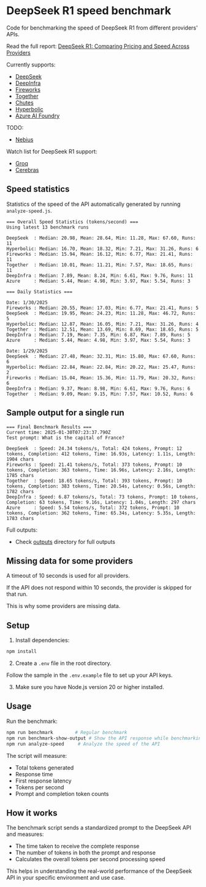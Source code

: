 # DeepSeek R1 speed benchmark

Code for benchmarking the speed of DeepSeek R1 from different providers' APIs.

Read the full report: [DeepSeek R1: Comparing Pricing and Speed Across Providers](https://prompt.16x.engineer/blog/deepseek-r1-cost-pricing-speed)

Currently supports:

- [DeepSeek](https://www.deepseek.com/)
- [DeepInfra](https://deepinfra.com/)
- [Fireworks](https://fireworks.ai/)
- [Together](https://www.together.ai/)
- [Chutes](https://chutes.ai/)
- [Hyperbolic](https://hyperbolic.xyz/)
- [Azure AI Foundry](https://azure.microsoft.com/en-us/products/ai-foundry)

TODO:

- [Nebius](https://nebius.com/)

Watch list for DeepSeek R1 support:

- [Groq](https://www.groq.com/)
- [Cerebras](https://cerebras.ai/)

## Speed statistics

Statistics of the speed of the API automatically generated by running `analyze-speed.js`.

```
=== Overall Speed Statistics (tokens/second) ===
Using latest 13 benchmark runs

DeepSeek  : Median: 20.98, Mean: 28.64, Min: 11.28, Max: 67.60, Runs: 11
Hyperbolic: Median: 16.70, Mean: 18.32, Min: 7.21, Max: 31.26, Runs: 6
Fireworks : Median: 15.94, Mean: 16.12, Min: 6.77, Max: 21.41, Runs: 11
Together  : Median: 10.01, Mean: 11.21, Min: 7.57, Max: 18.65, Runs: 11
DeepInfra : Median: 7.89, Mean: 8.24, Min: 6.61, Max: 9.76, Runs: 11
Azure     : Median: 5.44, Mean: 4.98, Min: 3.97, Max: 5.54, Runs: 3

=== Daily Statistics ===

Date: 1/30/2025
Fireworks : Median: 20.55, Mean: 17.03, Min: 6.77, Max: 21.41, Runs: 5
DeepSeek  : Median: 19.95, Mean: 24.23, Min: 11.28, Max: 46.72, Runs: 5
Hyperbolic: Median: 12.87, Mean: 16.05, Min: 7.21, Max: 31.26, Runs: 4
Together  : Median: 12.51, Mean: 13.69, Min: 8.69, Max: 18.65, Runs: 5
DeepInfra : Median: 7.19, Mean: 7.35, Min: 6.87, Max: 7.89, Runs: 5
Azure     : Median: 5.44, Mean: 4.98, Min: 3.97, Max: 5.54, Runs: 3

Date: 1/29/2025
DeepSeek  : Median: 27.48, Mean: 32.31, Min: 15.80, Max: 67.60, Runs: 6
Hyperbolic: Median: 22.84, Mean: 22.84, Min: 20.22, Max: 25.47, Runs: 2
Fireworks : Median: 15.04, Mean: 15.36, Min: 11.79, Max: 20.32, Runs: 6
DeepInfra : Median: 9.37, Mean: 8.98, Min: 6.61, Max: 9.76, Runs: 6
Together  : Median: 9.09, Mean: 9.15, Min: 7.57, Max: 10.52, Runs: 6
```

## Sample output for a single run

```
=== Final Benchmark Results ===
Current time: 2025-01-30T07:23:37.790Z
Test prompt: What is the capital of France?

DeepSeek  : Speed: 24.34 tokens/s, Total: 424 tokens, Prompt: 12 tokens, Completion: 412 tokens, Time: 16.93s, Latency: 1.11s, Length: 1904 chars
Fireworks : Speed: 21.41 tokens/s, Total: 373 tokens, Prompt: 10 tokens, Completion: 363 tokens, Time: 16.96s, Latency: 2.16s, Length: 1785 chars
Together  : Speed: 18.65 tokens/s, Total: 393 tokens, Prompt: 10 tokens, Completion: 383 tokens, Time: 20.54s, Latency: 0.56s, Length: 1782 chars
DeepInfra : Speed: 6.87 tokens/s, Total: 73 tokens, Prompt: 10 tokens, Completion: 63 tokens, Time: 9.16s, Latency: 1.04s, Length: 297 chars
Azure     : Speed: 5.54 tokens/s, Total: 372 tokens, Prompt: 10 tokens, Completion: 362 tokens, Time: 65.34s, Latency: 5.35s, Length: 1783 chars
```

Full outputs:

- Check [outputs](outputs) directory for full outputs

## Missing data for some providers

A timeout of 10 seconds is used for all providers.

If the API does not respond within 10 seconds, the provider is skipped for that run.

This is why some providers are missing data.

## Setup

1. Install dependencies:

```bash
npm install
```

2. Create a `.env` file in the root directory.

Follow the sample in the `.env.example` file to set up your API keys.

3. Make sure you have Node.js version 20 or higher installed.

## Usage

Run the benchmark:

```bash
npm run benchmark        # Regular benchmark
npm run benchmark-show-output # Show the API response while benchmarking
npm run analyze-speed     # Analyze the speed of the API
```

The script will measure:

- Total tokens generated
- Response time
- First response latency
- Tokens per second
- Prompt and completion token counts

## How it works

The benchmark script sends a standardized prompt to the DeepSeek API and measures:

- The time taken to receive the complete response
- The number of tokens in both the prompt and response
- Calculates the overall tokens per second processing speed

This helps in understanding the real-world performance of the DeepSeek API in your specific environment and use case.
